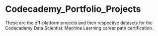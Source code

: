 # Codecademy_Portfolio_Projects

These are the off-platform projects and their respective datasets for the Codecademy Data Scientist: Machine Learning career path certification.
